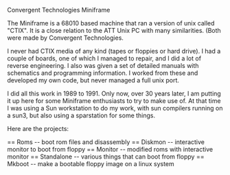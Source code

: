 Convergent Technologies Miniframe

The Miniframe is a 68010 based machine that ran a version of unix
called "CTIX".  It is a close relation to the ATT Unix PC with many
similarities.  (Both were made by Convergent Technologies.

<p>
I never had CTIX media of any kind (tapes or floppies or hard drive).
I had a couple of boards, one of which I managed to repair, and I did
a lot of reverse engineering.  I also was given a set of detailed manuals
with schematics and programming information.  I worked from these and
developed my own code, but never managed a full unix port.

<p>
I did all this work in 1989 to 1991.  Only now, over 30 years later,
I am putting it up here for some Miniframe enthusiasts to try to
make use of.  At that time I was using a Sun workstation to do my
work, with sun compilers running on a sun3, but also using a
sparstation for some things.

<p>
Here are the projects:

== Roms -- boot rom files and disassembly
== Diskmon -- interactive monitor to boot from floppy
== Monitor -- modified roms with interactive monitor
== Standalone -- various things that can boot from floppy
== Mkboot -- make a bootable floppy image on a linux system

